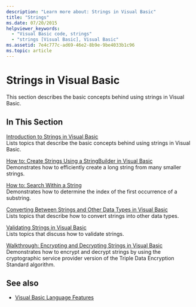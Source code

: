 ```yaml
---
description: "Learn more about: Strings in Visual Basic"
title: "Strings"
ms.date: 07/20/2015
helpviewer_keywords: 
  - "Visual Basic code, strings"
  - "strings [Visual Basic], Visual Basic"
ms.assetid: 7e4c777c-ad69-46e2-8b9e-9be4033b1c96
ms.topic: article
---
```

# Strings in Visual Basic

This section describes the basic concepts behind using strings in Visual Basic.  
  
## In This Section  

 [Introduction to Strings in Visual Basic](introduction-to-strings.md)  
 Lists topics that describe the basic concepts behind using strings in Visual Basic.  
  
 [How to: Create Strings Using a StringBuilder in Visual Basic](how-to-create-strings-using-a-stringbuilder.md)  
 Demonstrates how to efficiently create a long string from many smaller strings.  
  
 [How to: Search Within a String](how-to-search-within-a-string.md)  
 Demonstrates how to determine the index of the first occurrence of a substring.  
  
 [Converting Between Strings and Other Data Types in Visual Basic](converting-between-strings-and-other-data-types.md)  
 Lists topics that describe how to convert strings into other data types.  
  
 [Validating Strings in Visual Basic](validating-strings.md)  
 Lists topics that discuss how to validate strings.  
  
 [Walkthrough: Encrypting and Decrypting Strings in Visual Basic](walkthrough-encrypting-and-decrypting-strings.md)  
 Demonstrates how to encrypt and decrypt strings by using the cryptographic service provider version of the Triple Data Encryption Standard algorithm.  
  
## See also

- [Visual Basic Language Features](../index.md)
